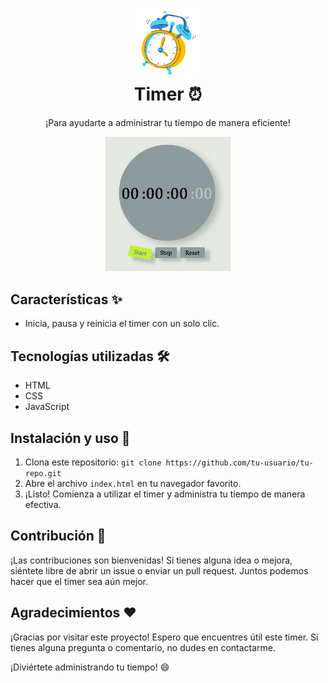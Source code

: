 <!-- Encabezado y título del proyecto -->
<h1 align="center">
  <img src="./assets/reloj.png" alt="Logo" width="100px"><br>
  Timer ⏰
</h1>

<!-- Descripción del proyecto -->
<p align="center">
  ¡Para ayudarte a administrar tu tiempo de manera eficiente! 
</p>

<!-- Demo y capturas de pantalla -->
<p align="center">
  <img src="./assets/timer.png" alt="Timer Demo" width="200px">
</p>

<!-- Badges -->
<!-- <p align="center">
  <img src="https://img.shields.io/badge/HTML-v5-orange" alt="HTML5">
  <img src="https://img.shields.io/badge/CSS-v3-blue" alt="CSS3">
  <img src="https://img.shields.io/badge/JavaScript-ES6-yellow" alt="JavaScript">
</p> -->

<!-- Características y funcionalidades -->
## Características ✨

- Inicia, pausa y reinicia el timer con un solo clic.
<!-- - Cuenta regresivamente desde un tiempo personalizable.
- Muestra notificaciones divertidas cuando el tiempo se agota. -->

<!-- Tecnologías utilizadas -->
## Tecnologías utilizadas 🛠️

- HTML
- CSS
- JavaScript

<!-- Instalación y uso -->
## Instalación y uso 🚀

1. Clona este repositorio: `git clone https://github.com/tu-usuario/tu-repo.git`
2. Abre el archivo `index.html` en tu navegador favorito.
3. ¡Listo! Comienza a utilizar el timer y administra tu tiempo de manera efectiva.

<!-- Contribución -->
## Contribución 🤝

¡Las contribuciones son bienvenidas! Si tienes alguna idea o mejora, siéntete libre de abrir un issue o enviar un pull request. Juntos podemos hacer que el timer sea aún mejor.

<!-- Agradecimientos -->
## Agradecimientos ❤️

¡Gracias por visitar este proyecto! Espero que encuentres útil este timer. Si tienes alguna pregunta o comentario, no dudes en contactarme.

¡Diviértete administrando tu tiempo! 😄
